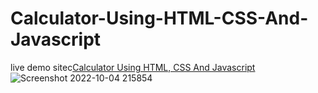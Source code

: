 # Calculator-Using-HTML-CSS-And-Javascript

live demo sitec[Calculator Using HTML, CSS And Javascript](https://aliherzalla.github.io/Calculator-Using-HTML-CSS-And-Javascript/)![Screenshot 2022-10-04 215854](https://user-images.githubusercontent.com/93243926/193905235-dc6188cc-9987-4b15-85b0-235d36448b13.png)
